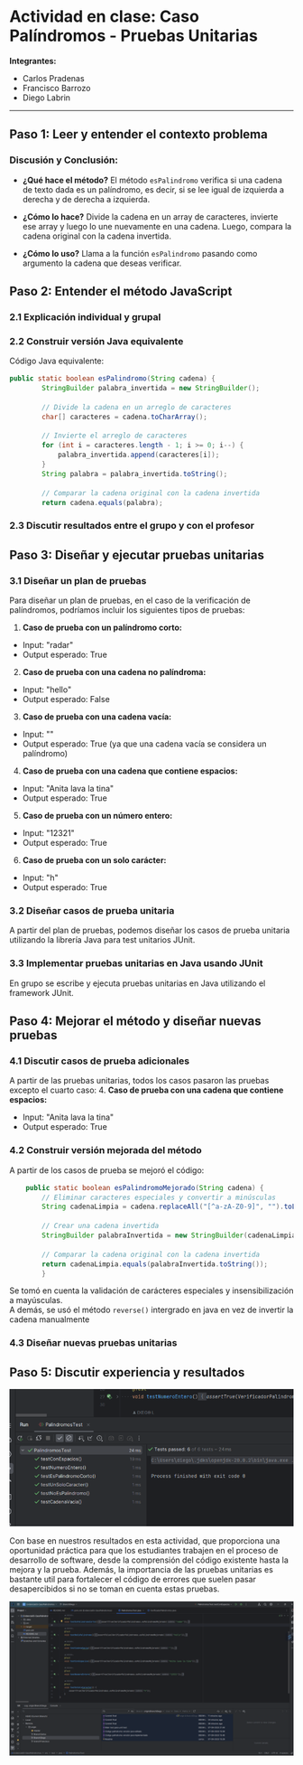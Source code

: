 # Actividad en clase: Caso Palíndromos - Pruebas Unitarias

 **Integrantes:**  
- Carlos Pradenas
- Francisco Barrozo
- Diego Labrin

---

## Paso 1: Leer y entender el contexto problema

### Discusión y Conclusión:

- **¿Qué hace el método?**
  El método `esPalindromo` verifica si una cadena de texto dada es un palíndromo, es decir, si se lee igual de izquierda a derecha y de derecha a izquierda.

- **¿Cómo lo hace?**
  Divide la cadena en un array de caracteres, invierte ese array y luego lo une nuevamente en una cadena. Luego, compara la cadena original con la cadena invertida.

- **¿Cómo lo uso?**
  Llama a la función `esPalindromo` pasando como argumento la cadena que deseas verificar.

## Paso 2: Entender el método JavaScript

### 2.1 Explicación individual y grupal

### 2.2 Construir versión Java equivalente

Código Java equivalente:
```java
public static boolean esPalindromo(String cadena) {
        StringBuilder palabra_invertida = new StringBuilder();

        // Divide la cadena en un arreglo de caracteres
        char[] caracteres = cadena.toCharArray();

        // Invierte el arreglo de caracteres
        for (int i = caracteres.length - 1; i >= 0; i--) {
            palabra_invertida.append(caracteres[i]);
        }
        String palabra = palabra_invertida.toString();

        // Comparar la cadena original con la cadena invertida
        return cadena.equals(palabra);
```

### 2.3 Discutir resultados entre el grupo y con el profesor

## Paso 3: Diseñar y ejecutar pruebas unitarias

### 3.1 Diseñar un plan de pruebas

Para diseñar un plan de pruebas, en el caso de la verificación de palíndromos, podríamos incluir los siguientes tipos de pruebas:

1. **Caso de prueba con un palíndromo corto:**
  - Input: "radar"
  - Output esperado: True

2. **Caso de prueba con una cadena no palíndroma:**
  - Input: "hello"
  - Output esperado: False

3. **Caso de prueba con una cadena vacía:**
  - Input: ""
  - Output esperado: True (ya que una cadena vacía se considera un palíndromo)

4. **Caso de prueba con una cadena que contiene espacios:**
  - Input: "Anita lava la tina"
  - Output esperado: True

5. **Caso de prueba con un número entero:**
  - Input: "12321"
  - Output esperado: True

6. **Caso de prueba con un solo carácter:**
- Input: "h"
- Output esperado: True

### 3.2 Diseñar casos de prueba unitaria

A partir del plan de pruebas, podemos diseñar los casos de prueba unitaria utilizando la librería Java para test unitarios JUnit. 

### 3.3 Implementar pruebas unitarias en Java usando JUnit

En grupo se escribe y ejecuta pruebas unitarias en Java utilizando el framework JUnit.

## Paso 4: Mejorar el método y diseñar nuevas pruebas

### 4.1 Discutir casos de prueba adicionales
 A partir de las pruebas unitarias, todos los casos pasaron las pruebas excepto el cuarto caso:
4. **Caso de prueba con una cadena que contiene espacios:**
- Input: "Anita lava la tina"
- Output esperado: True

### 4.2 Construir versión mejorada del método

A partir de los casos de prueba se mejoró el código:

```java
    public static boolean esPalindromoMejorado(String cadena) {
        // Eliminar caracteres especiales y convertir a minúsculas
        String cadenaLimpia = cadena.replaceAll("[^a-zA-Z0-9]", "").toLowerCase();

        // Crear una cadena invertida
        StringBuilder palabraInvertida = new StringBuilder(cadenaLimpia).reverse();

        // Comparar la cadena original con la cadena invertida
        return cadenaLimpia.equals(palabraInvertida.toString());
        }
```
Se tomó en cuenta la validación de carácteres especiales y insensibilización a mayúsculas.  
A demás, se usó el método `reverse()` intergrado en java en vez de invertir la cadena manualmente

### 4.3 Diseñar nuevas pruebas unitarias

## Paso 5: Discutir experiencia y resultados


![Test de pruebas exitoso](https://github.com/Carletess/Evidencia03-CasoPalindromos/blob/8950b590adbd362256ec13eafb89920b03ae19d2/src/main/resources/PassedTest.png)

Con base en nuestros resultados en esta actividad, 
que proporciona una oportunidad práctica para que los estudiantes trabajen en el proceso de desarrollo de software, 
desde la comprensión del código existente hasta la mejora y la prueba. 
Además, la importancia de las pruebas unitarias es bastante util para fortalecer el código de errores que suelen pasar desapercibidos si no se toman en cuenta estas pruebas.


![Espacio de trabajo](https://github.com/Carletess/Evidencia03-CasoPalindromos/blob/8950b590adbd362256ec13eafb89920b03ae19d2/src/main/resources/Workspace.png)